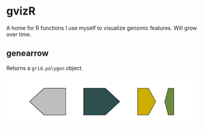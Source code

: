 # gvizR
A home for R functions I use myself to visualize genomic features. Will grow over time.

## genearrow
Returns a `grid.polygon` object.  
<p align="center">
<img src="./img/genearrow.png" width:"50%">
</p>
